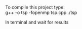 To compile this project type: <br>
  g++ -o tsp -fopenmp tsp.cpp 
  ./tsp
  
In terminal and wait for results
